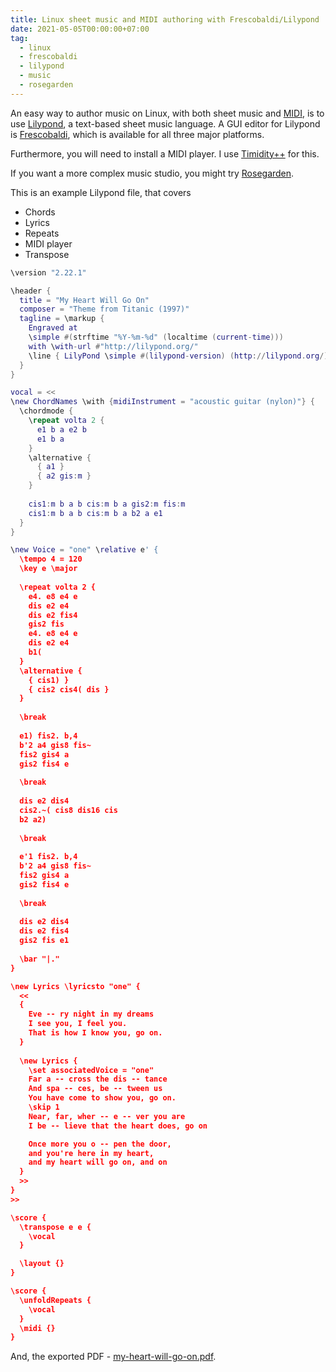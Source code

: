```yaml
---
title: Linux sheet music and MIDI authoring with Frescobaldi/Lilypond
date: 2021-05-05T00:00:00+07:00
tag:
  - linux
  - frescobaldi
  - lilypond
  - music
  - rosegarden
---
```


An easy way to author music on Linux, with both sheet music and [MIDI](https://wiki.archlinux.org/title/MIDI), is to use [Lilypond](http://lilypond.org/), a text-based sheet music language. A GUI editor for Lilypond is [Frescobaldi](https://www.frescobaldi.org/index.html), which is available for all three major platforms.

Furthermore, you will need to install a MIDI player. I use [Timidity++](https://wiki.archlinux.org/title/Timidity%2B%2B) for this.

If you want a more complex music studio, you might try [Rosegarden](https://www.rosegardenmusic.com/).

<!-- excerpt -->

This is an example Lilypond file, that covers

- Chords
- Lyrics
- Repeats
- MIDI player
- Transpose

```lua
\version "2.22.1"

\header {
  title = "My Heart Will Go On"
  composer = "Theme from Titanic (1997)"
  tagline = \markup {
    Engraved at
    \simple #(strftime "%Y-%m-%d" (localtime (current-time)))
    with \with-url #"http://lilypond.org/"
    \line { LilyPond \simple #(lilypond-version) (http://lilypond.org/) }
  }
}

vocal = <<
\new ChordNames \with {midiInstrument = "acoustic guitar (nylon)"} {
  \chordmode {
    \repeat volta 2 {
      e1 b a e2 b
      e1 b a
    }
    \alternative {
      { a1 }
      { a2 gis:m }
    }
    
    cis1:m b a b cis:m b a gis2:m fis:m
    cis1:m b a b cis:m b a b2 a e1
  }
}

\new Voice = "one" \relative e' {
  \tempo 4 = 120
  \key e \major
  
  \repeat volta 2 {
    e4. e8 e4 e
    dis e2 e4
    dis e2 fis4
    gis2 fis
    e4. e8 e4 e
    dis e2 e4
    b1(
  }
  \alternative {
    { cis1) }
    { cis2 cis4( dis }
  }
  
  \break
  
  e1) fis2. b,4
  b'2 a4 gis8 fis~
  fis2 gis4 a
  gis2 fis4 e
  
  \break
  
  dis e2 dis4
  cis2.~( cis8 dis16 cis
  b2 a2)
  
  \break
  
  e'1 fis2. b,4
  b'2 a4 gis8 fis~
  fis2 gis4 a
  gis2 fis4 e
  
  \break
  
  dis e2 dis4
  dis e2 fis4
  gis2 fis e1
  
  \bar "|."
}

\new Lyrics \lyricsto "one" {
  <<
  {
    Eve -- ry night in my dreams
    I see you, I feel you.
    That is how I know you, go on.
  }
  
  \new Lyrics {
    \set associatedVoice = "one"
    Far a -- cross the dis -- tance
    And spa -- ces, be -- tween us
    You have come to show you, go on.
    \skip 1
    Near, far, wher -- e -- ver you are
    I be -- lieve that the heart does, go on

    Once more you o -- pen the door,
    and you're here in my heart,
    and my heart will go on, and on
  }
  >>
}
>>

\score {
  \transpose e e {
    \vocal
  }

  \layout {}
}

\score {
  \unfoldRepeats {
    \vocal
  }
  \midi {}
}
```

And, the exported PDF - [my-heart-will-go-on.pdf](https://github.com/patarapolw/music/blob/807974ef35764dbfa0e8b17a11eb1f8f517f1bca/_docs/Titanic/my-heart-will-go-on.pdf).

